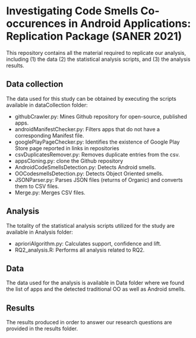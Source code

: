 # Investigating Code Smells Co-occurences in Android Applications: Replication Package (SANER 2021)
This repository contains all the material required to replicate our analysis, including (1) the data (2) the statistical analysis scripts, and (3) the analysis results.



Data collection
---------------
The data used for this study can be obtained by executing the scripts available in dataCollection folder: 

* githubCrawler.py: Mines Github repository for open-source, published apps.
* androidManifestChecker.py: Filters apps that do not have a corresponding Manifest file. 
* googlePlayPageChecker.py: Identifies the existence of Google Play Store page reported in links in repositories
* csvDuplicatesRemover.py: Removes duplicate entries from the csv.  
* appsCloning.py: clone the Github repository
* AndroidCodeSmellsDetection.py: Detects Android smells.
* OOCodesmellsDetection.py: Detects Object Oriented smells.
* JSONParser.py: Parses JSON files (returns of Organic) and converts them to CSV files.
* Merge.py: Merges CSV files. 

Analysis 
---------------
The totality of the statistical analysis scripts utilized for the study are available in Analysis folder: 

* aprioriAlgorithm.py: Calculates support, confidence and lift.
* RQ2_analysis.R: Performs all analysis related to RQ2.

Data
---------------
The data used for the analysis is available in Data folder where we found the list of apps and the detected traditional OO as well as Android smells.

Results 
---------------
The results produced in order to answer our research questions are provided in the results folder. 
